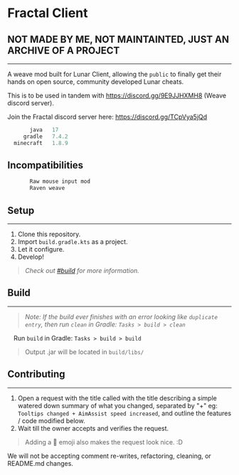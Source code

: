 # Fractal Client
## NOT MADE BY ME, NOT MAINTAINTED, JUST AN ARCHIVE OF A PROJECT
---

A weave mod built for Lunar Client, allowing the `public` to finally get their hands on open source, community developed Lunar cheats.

This is to be used in tandem with https://discord.gg/9E9JJHXMH8 (Weave discord server).

Join the Fractal discord server here: https://discord.gg/TCpVya5jQd


```js
       java   17
     gradle   7.4.2
  minecraft   1.8.9
```

## Incompatibilities

```js
       Raw mouse input mod
       Raven weave
```

## Setup

---

1. Clone this repository.
2. Import `build.gradle.kts` as a project.
3. Let it configure.
4. Develop!
> *Check out [#build](#build) for more information.*

## Build

---

> *Note: If the build ever finishes with an error looking like `duplicate entry`, then run `clean` in Gradle: `Tasks > build > clean`*

&emsp;Run `build` in Gradle: `Tasks > build > build`
> Output .jar will be located in `build/libs/`

## Contributing

---

1. Open a request with the title called with the title describing a simple watered down summary of what you changed, separated by "+" eg: `Tooltips changed + AimAssist speed increased`, and outline the features / code modified below.
2. Wait till the owner accepts and verifies the request.
> Adding a :wrench: emoji also makes the request look nice. :D

We will not be accepting comment re-writes, refactoring, cleaning, or README.md changes.
